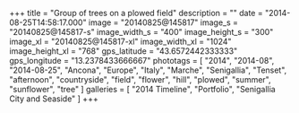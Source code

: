 +++
title = "Group of trees on a plowed field"
description = ""
date = "2014-08-25T14:58:17.000"
image = "20140825@145817"
image_s = "20140825@145817-s"
image_width_s = "400"
image_height_s = "300"
image_xl = "20140825@145817-xl"
image_width_xl = "1024"
image_height_xl = "768"
gps_latitude = "43.6572442333333"
gps_longitude = "13.2378433666667"
phototags = [ "2014", "2014-08", "2014-08-25", "Ancona", "Europe", "Italy", "Marche", "Senigallia", "Tenset", "afternoon", "countryside", "field", "flower", "hill", "plowed", "summer", "sunflower", "tree" ]
galleries = [ "2014 Timeline", "Portfolio", "Senigallia City and Seaside" ]
+++
